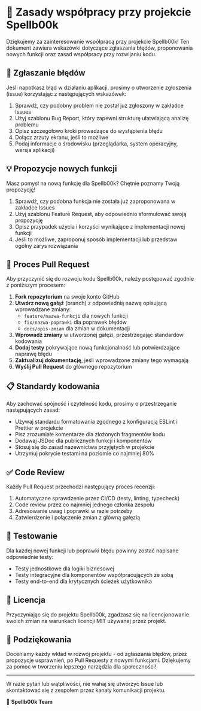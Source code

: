 # 🤝 Zasady współpracy przy projekcie Spellb00k

Dziękujemy za zainteresowanie współpracą przy projekcie Spellb00k! Ten dokument zawiera wskazówki dotyczące zgłaszania błędów, proponowania nowych funkcji oraz zasad współpracy przy rozwijaniu kodu.

## 🐛 Zgłaszanie błędów

Jeśli napotkasz błąd w działaniu aplikacji, prosimy o utworzenie zgłoszenia (issue) korzystając z następujących wskazówek:

1. Sprawdź, czy podobny problem nie został już zgłoszony w zakładce Issues
2. Użyj szablonu Bug Report, który zapewni strukturę ułatwiającą analizę problemu
3. Opisz szczegółowo kroki prowadzące do wystąpienia błędu
4. Dołącz zrzuty ekranu, jeśli to możliwe
5. Podaj informacje o środowisku (przeglądarka, system operacyjny, wersja aplikacji)

## 💡 Propozycje nowych funkcji

Masz pomysł na nową funkcję dla Spellb00k? Chętnie poznamy Twoją propozycję!

1. Sprawdź, czy podobna funkcja nie została już zaproponowana w zakładce Issues
2. Użyj szablonu Feature Request, aby odpowiednio sformułować swoją propozycję
3. Opisz przypadek użycia i korzyści wynikające z implementacji nowej funkcji
4. Jeśli to możliwe, zaproponuj sposób implementacji lub przedstaw ogólny zarys rozwiązania

## 🔄 Proces Pull Request

Aby przyczynić się do rozwoju kodu Spellb00k, należy postępować zgodnie z poniższym procesem:

1. **Fork repozytorium** na swoje konto GitHub
2. **Utwórz nową gałąź** (branch) z odpowiednią nazwą opisującą wprowadzane zmiany:
   - `feature/nazwa-funkcji` dla nowych funkcji
   - `fix/nazwa-poprawki` dla poprawek błędów
   - `docs/opis-zmian` dla zmian w dokumentacji
3. **Wprowadź zmiany** w utworzonej gałęzi, przestrzegając standardów kodowania
4. **Dodaj testy** pokrywające nową funkcjonalność lub potwierdzające naprawę błędu
5. **Zaktualizuj dokumentację**, jeśli wprowadzone zmiany tego wymagają
6. **Wyślij Pull Request** do głównego repozytorium

## 📋 Standardy kodowania

Aby zachować spójność i czytelność kodu, prosimy o przestrzeganie następujących zasad:

- Używaj standardu formatowania zgodnego z konfiguracją ESLint i Prettier w projekcie
- Pisz zrozumiałe komentarze dla złożonych fragmentów kodu
- Dodawaj JSDoc dla publicznych funkcji i komponentów
- Stosuj się do zasad nazewnictwa przyjętych w projekcie
- Utrzymuj pokrycie testami na poziomie co najmniej 80%

## ✅ Code Review

Każdy Pull Request przechodzi następujący proces recenzji:

1. Automatyczne sprawdzenie przez CI/CD (testy, linting, typecheck)
2. Code review przez co najmniej jednego członka zespołu
3. Adresowanie uwag i poprawki w razie potrzeby
4. Zatwierdzenie i połączenie zmian z główną gałęzią

## 🧪 Testowanie

Dla każdej nowej funkcji lub poprawki błędu powinny zostać napisane odpowiednie testy:

- Testy jednostkowe dla logiki biznesowej
- Testy integracyjne dla komponentów współpracujących ze sobą
- Testy end-to-end dla krytycznych ścieżek użytkownika

## 📜 Licencja

Przyczyniając się do projektu Spellb00k, zgadzasz się na licencjonowanie swoich zmian na warunkach licencji MIT używanej przez projekt.

## 🙏 Podziękowania

Doceniamy każdy wkład w rozwój projektu - od zgłaszania błędów, przez propozycje usprawnień, po Pull Requesty z nowymi funkcjami. Dziękujemy za pomoc w tworzeniu lepszego narzędzia dla społeczności!

---

W razie pytań lub wątpliwości, nie wahaj się utworzyć Issue lub skontaktować się z zespołem przez kanały komunikacji projektu.

📘 **Spellb00k Team**